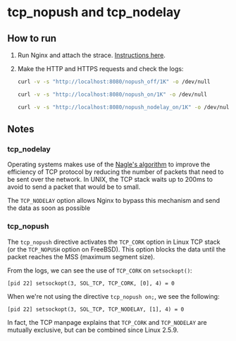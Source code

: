 # tcp_nopush and tcp_nodelay

## How to run

1. Run Nginx and attach the strace. [Instructions here](https://github.com/lucasrodcosta/nginx-studies#how-to-run).

2. Make the HTTP and HTTPS requests and check the logs:

    ```bash
    curl -v -s "http://localhost:8080/nopush_off/1K" -o /dev/null

    curl -v -s "http://localhost:8080/nopush_on/1K" -o /dev/null

    curl -v -s "http://localhost:8080/nopush_nodelay_on/1K" -o /dev/null
    ```

## Notes

### tcp_nodelay

Operating systems makes use of the [Nagle's algorithm](https://en.wikipedia.org/wiki/Nagle%27s_algorithm) to improve the efficiency of TCP protocol by reducing the number of packets that need to be sent over the network. In UNIX, the TCP stack waits up to 200ms to avoid to send a packet that would be to small.

The `TCP_NODELAY` option allows Nginx to bypass this mechanism and send the data as soon as possible

### tcp_nopush

The `tcp_nopush` directive activates the `TCP_CORK` option in Linux TCP stack (or the `TCP_NOPUSH` option on FreeBSD). This option blocks the data until the packet reaches the MSS (maximum segment size).

From the logs, we can see the use of `TCP_CORK` on `setsockopt()`:

```
[pid 22] setsockopt(3, SOL_TCP, TCP_CORK, [0], 4) = 0
```

When we're not using the directive `tcp_nopush on;`, we see the following:

```
[pid 22] setsockopt(3, SOL_TCP, TCP_NODELAY, [1], 4) = 0
```

In fact, the TCP manpage explains that `TCP_CORK` and `TCP_NODELAY` are mutually exclusive, but can be combined since Linux 2.5.9.
